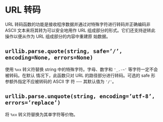 # URL 转码

URL 转码函数的功能是接收程序数据并通过对特殊字符进行转码并正确编码非 ASCII 文本来将其转为可以安全地用作 URL 组成部分的形式。它们还支持逆转此操作以便从作为 URL 组成部分的内容中重建原 始数据。

## `urllib.parse.quote(string, safe=’/’, encoding=None, errors=None)`

使用 `%xx` 转义符替换 string 中的特殊字符。字母、数字和 `'_.-~'` 等字符一定不会被转码。在默认 情况下，此函数只对 URL 的路径部分进行转码。可选的 safe 形参额外指定不应被转码的 ASCII 字 符 --- 其默认值为 `'/'`。

## `urllib.parse.unquote(string, encoding=’utf-8’, errors=’replace’)`

将 `%xx` 转义符替换为其单字符等价物。

